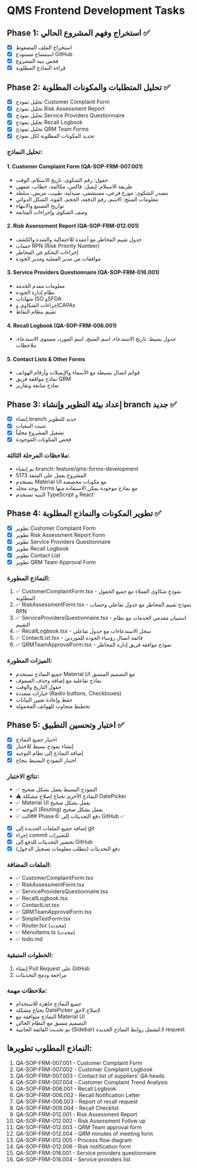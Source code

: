 # QMS Frontend Development Tasks

## Phase 1: استخراج وفهم المشروع الحالي ✅
- [x] استخراج الملف المضغوط
- [x] استنساخ مستودع GitHub
- [x] فحص بنية المشروع
- [x] قراءة النماذج المطلوبة

## Phase 2: تحليل المتطلبات والمكونات المطلوبة ✅
- [x] تحليل نموذج Customer Complaint Form
- [x] تحليل نموذج Risk Assessment Report  
- [x] تحليل نموذج Service Providers Questionnaire
- [x] تحليل نموذج Recall Logbook
- [x] تحليل نموذج QRM Team Forms
- [x] تحديد المكونات المطلوبة لكل نموذج

### تحليل النماذج:

#### 1. Customer Complaint Form (QA-SOP-FRM-007.001)
- حقول: رقم الشكوى، تاريخ الاستلام، الوقت
- طريقة الاستلام: إيميل، فاكس، مكالمة، خطاب، شفهي
- مصدر الشكوى: موزع فرعي، مستشفى، صيدلية، طبيب، مريض، سلطة
- معلومات المنتج: الاسم، رقم الدفعة، الحجم، القوة، الشكل الدوائي
- تواريخ التصنيع والانتهاء
- وصف الشكوى وإجراءات المتابعة

#### 2. Risk Assessment Report (QA-SOP-FRM-012.001)
- جدول تقييم المخاطر مع أعمدة للاحتمالية والشدة والكشف
- حساب RPN (Risk Priority Number)
- إجراءات التحكم في المخاطر
- موافقات من مدير العملية ومدير الجودة

#### 3. Service Providers Questionnaire (QA-SOP-FRM-016.001)
- معلومات مقدم الخدمة
- نظام إدارة الجودة
- شهادات ISO وSFDA
- إجراءات الشكاوى وCAPAs
- تقييم بنظام النقاط

#### 4. Recall Logbook (QA-SOP-FRM-006.001)
- جدول بسيط: تاريخ الاستدعاء، اسم المنتج، اسم المورد، مستوى الاستدعاء، ملاحظات

#### 5. Contact Lists & Other Forms
- قوائم اتصال بسيطة مع الأسماء والإيميلات وأرقام الهواتف
- نماذج موافقة فريق QRM
- نماذج متابعة وتقارير

## Phase 3: إعداد بيئة التطوير وإنشاء branch جديد ✅
- [x] إنشاء branch جديد للتطوير
- [x] تثبيت التبعيات
- [x] تشغيل المشروع محلياً
- [x] فحص المكونات الموجودة

### ملاحظات المرحلة الثالثة:
- تم إنشاء branch: feature/qms-forms-development
- المشروع يعمل على المنفذ 5173
- يستخدم Material UI مع مكونات مخصصة
- يوجد مجلد forms مع نماذج موجودة يمكن الاستفادة منها
- البنية تستخدم TypeScript و React

## Phase 4: تطوير المكونات والنماذج المطلوبة ✅
- [x] تطوير Customer Complaint Form
- [x] تطوير Risk Assessment Report Form
- [x] تطوير Service Providers Questionnaire
- [x] تطوير Recall Logbook
- [x] تطوير Contact List
- [x] تطوير QRM Team Approval Form

### النماذج المطورة:
1. ✅ CustomerComplaintForm.tsx - نموذج شكاوى العملاء مع جميع الحقول المطلوبة
2. ✅ RiskAssessmentForm.tsx - نموذج تقييم المخاطر مع جدول تفاعلي وحساب RPN
3. ✅ ServiceProvidersQuestionnaire.tsx - استبيان مقدمي الخدمات مع نظام التقييم
4. ✅ RecallLogbook.tsx - سجل الاستدعاءات مع جدول تفاعلي
5. ✅ ContactList.tsx - قائمة اتصال رؤساء الجودة للموردين
6. ✅ QRMTeamApprovalForm.tsx - نموذج موافقة فريق إدارة المخاطر

### الميزات المطورة:
- جميع النماذج تستخدم Material UI مع التصميم المتسق
- نماذج تفاعلية مع إضافة وحذف الصفوف
- حقول التاريخ والوقت
- خيارات متعددة (Radio buttons, Checkboxes)
- حفظ وإعادة تعيين البيانات
- تخطيط متجاوب للهواتف المحمولة

## Phase 5: اختبار وتحسين التطبيق ✅
- [x] اختبار جميع النماذج
- [x] إنشاء نموذج بسيط للاختبار
- [x] إضافة النماذج إلى نظام التوجيه
- [x] اختبار النموذج البسيط بنجاح

### نتائج الاختبار:
- ✅ النموذج البسيط يعمل بشكل صحيح
- ⚠️ النماذج الأخرى تحتاج إصلاح مشكلة DatePicker
- ✅ Material UI يعمل بشكل صحيح
- ✅ التوجيه (Routing) يعمل بشكل صحيح
- ✅ الت## Phase 6: دفع التحديثات إلى GitHub ✅
- [x] إضافة جميع الملفات الجديدة إلى git
- [x] إجراء commit للتغييرات
- [x] تحضير التحديثات للدفع إلى GitHub
- [x] دفع التحديثات (يتطلب معلومات تسجيل الدخول)

### الملفات المضافة:
- ✅ CustomerComplaintForm.tsx
- ✅ RiskAssessmentForm.tsx  
- ✅ ServiceProvidersQuestionnaire.tsx
- ✅ RecallLogbook.tsx
- ✅ ContactList.tsx
- ✅ QRMTeamApprovalForm.tsx
- ✅ SimpleTestForm.tsx
- ✅ Router.tsx (محدث)
- ✅ MenuItems.ts (محدث)
- ✅ todo.md

### الخطوات المتبقية:
1. إنشاء Pull Request على GitHub
2. مراجعة ودمج التحديثات

### ملاحظات مهمة:
- جميع النماذج جاهزة للاستخدام
- تحتاج مشكلة DatePicker لإصلاح لاحق
- النماذج متوافقة مع Material UI
- التصميم متسق مع النظام الحالي
- تم تحديث القائمة الجانبية (Sidebar) لتشمل روابط النماذج الجديدة.ll request

## النماذج المطلوب تطويرها:
1. QA-SOP-FRM-007.001 - Customer Complaint Form
2. QA-SOP-FRM-007.002 - Customer Complaint Logbook  
3. QA-SOP-FRM-007.003 - Contact list of suppliers' QA heads
4. QA-SOP-FRM-007.004 - Customer Complaint Trend Analysis
5. QA-SOP-FRM-006.001 - Recall Logbook
6. QA-SOP-FRM-006.002 - Recall Notification Letter
7. QA-SOP-FRM-006.003 - Report of recall request
8. QA-SOP-FRM-006.004 - Recall Checklist
9. QA-SOP-FRM-012.001 - Risk Assessment Report
10. QA-SOP-FRM-012.002 - Risk Assessment Follow up
11. QA-SOP-FRM-012.003 - QRM Team approval form
12. QA-SOP-FRM-012.004 - QRM minutes of meeting form
13. QA-SOP-FRM-012.005 - Process flow diagram
14. QA-SOP-FRM-012.006 - Risk notification form
15. QA-SOP-FRM-016.001 - Service providers questionnaire
16. QA-SOP-FRM-016.004 - Service providers list

